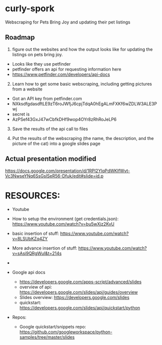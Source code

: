 # curly-spork
Webscraping for Pets Bring Joy and updating their pet listings

## Roadmap
1. figure out the websites and how the output looks like for updating the listings on pets bring joy.
 - Looks like they use petfinder
 - petfinder offers an api for requesting information here
 - https://www.petfinder.com/developers/api-docs

2. Learn how to get some basic webscraping, including getting pictures from a website
 - Got an API key from petfinder.com
  - NXksdfgdasdftLE9zT6roJWfjJ6cpjTdqA0hEgALmFXKf6wZDLW3ALE3Pwj
 - secret is
  - AzPSef43GxJ47wCbfkDHf9wop4OYr8zRhRoJeLP6
3. Save the results of the api call to files

4. Put the results of the webscraping (the name, the description, and the picture of the cat) into a google slides page

## Actual presentation modified
https://docs.google.com/presentation/d/1RPl2YlqPdWKIfWvt-Vc3NwseYNq6SsGslSeR56-Dfuk/edit#slide=id.p


# RESOURCES:
-  Youtube
  - How to setup the environment (get credentials.json): https://www.youtube.com/watch?v=bu5wXjz2KvU
  - basic insertion of stuff: https://www.youtube.com/watch?v=8LSUbKZq4ZY
  - More advance insertion of stuff: https://www.youtube.com/watch?v=sAsi9QRgWuI&t=214s
  - 

- Google api docs
  - https://developers.google.com/apps-script/advanced/slides
  - overview of api: https://developers.google.com/slides/api/guides/overview
  - Slides overview: https://developers.google.com/slides
  - quickstart: https://developers.google.com/slides/api/quickstart/python

- Repos:
  - Google quickstart/snippets repo: https://github.com/googleworkspace/python-samples/tree/master/slides